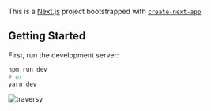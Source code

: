 This is a [Next.js](https://nextjs.org/) project bootstrapped with [`create-next-app`](https://github.com/vercel/next.js/tree/canary/packages/create-next-app).

## Getting Started

First, run the development server:

```bash
npm run dev
# or
yarn dev
```


![traversy](https://user-images.githubusercontent.com/70960407/203428027-2c4c8579-f1ea-4485-aeea-1dfdef6da1b4.PNG)

